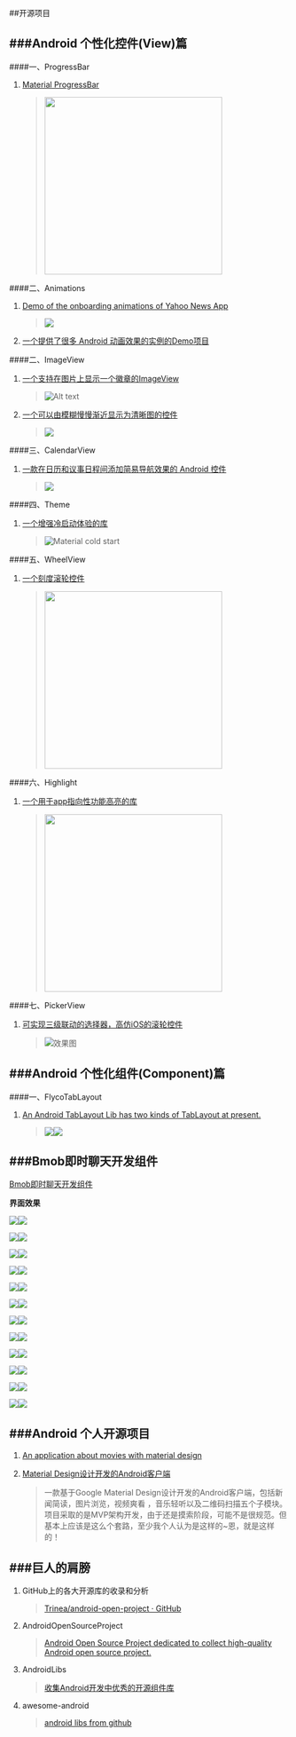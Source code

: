 ##开源项目

###Android 个性化控件(View)篇
---

####一、ProgressBar

1. [Material ProgressBar](http://www.jianshu.com/p/9d329bf2cc44)

	><img src="image/MaterialProgressBar.gif" width="320px"/>

####二、Animations 

1. [Demo of the onboarding animations of Yahoo News App](https://github.com/rahulrj/YahooNewsOnboarding)
	
	>![](https://s3-us-west-2.amazonaws.com/helptestbucket/yahoo-news-demo.gif)

2. [一个提供了很多 Android 动画效果的实例的Demo项目](https://github.com/hitherejoe/animate)

####二、ImageView

1. [一个支持在图片上显示一个徽章的ImageView](https://github.com/yesidlazaro/BadgedImageview)

	>![Alt text](https://github.com/yesidlazaro/BadgedImageview/blob/master/art/demo.png)

2. [一个可以由模糊慢慢渐近显示为清晰图的控件](https://github.com/wingjay/BlurImageView)
	
	>![](https://github.com/wingjay/BlurImageView/blob/master/ReadMe/blurImageView_nm.gif)

####三、CalendarView

1. [一款在日历和议事日程间添加简易导航效果的 Android 控件](https://github.com/Tibolte/AgendaCalendarView)

	>![](https://raw.githubusercontent.com/Tibolte/AgendaCalendarView/master/demo.gif)  

####四、Theme

1. [一个增强冷启动体验的库](https://github.com/DreaminginCodeZH/MaterialColdStart)

	>![Material cold start](preview/material_cold_start.gif)

####五、WheelView

1. [一个刻度滚轮控件](https://github.com/lantouzi/WheelView-Android)

	><img src="https://raw.githubusercontent.com/lantouzi/WheelView-Android/master/preview/demo.jpg" width="320px"/>

####六、Highlight

1. [一个用于app指向性功能高亮的库](https://github.com/hongyangAndroid/Highlight)

	><img src="image/highlight.gif" width="320px"/>

####七、PickerView

1. [可实现三级联动的选择器，高仿iOS的滚轮控件](https://github.com/alafighting/CharacterPickerView)

	>![效果图](image/Screenshot_2015-11-13-154813.gif)


###Android 个性化组件(Component)篇
---

####一、FlycoTabLayout
1. [An Android TabLayout Lib has two kinds of TabLayout at present.](https://github.com/H07000223/FlycoTabLayout)

	>![](https://github.com/H07000223/FlycoTabLayout/blob/master/preview_1.gif)![](https://github.com/H07000223/FlycoTabLayout/blob/master/preview_2.gif)



###Bmob即时聊天开发组件
---
[Bmob即时聊天开发组件](https://github.com/bmob/bmob-android-im-sdk)


**界面效果**

![](image/reg.png)![](image/reg.png)

![](image/login.png)![](image/session.png)

![](image/session1.png)![](image/chat.png)

![](image/chat1.png)![](image/photo.png)

![](image/map.png)![](image/voice1.png)

![](image/voice2.png)![](image/voice3.png)

![](image/voice4.png)![](image/contact.png)

![](image/contact1.png)![](image/block.png)

![](image/block1.png)![](image/search.png)

![](image/newfriend.png)![](image/near.png)

![](image/detail.png)![](image/detail1.png)

![](image/detail2.png)![](image/setting.png)


###Android 个人开源项目
---
1. [An application about movies with material design](https://github.com/saulmm/Material-Movies)

2. [Material Design设计开发的Android客户端](https://github.com/tb-yangshu/SimplifyReader)

	>一款基于Google Material Design设计开发的Android客户端，包括新闻简读，图片浏览，视频爽看 ，音乐轻听以及二维码扫描五个子模块。项目采取的是MVP架构开发，由于还是摸索阶段，可能不是很规范。但基本上应该是这么个套路，至少我个人认为是这样的~恩，就是这样的！

###巨人的肩膀
---
1. GitHub上的各大开源库的收录和分析

	>[Trinea/android-open-project · GitHub](https://github.com/Trinea/android-open-project)

2. AndroidOpenSourceProject

	>[Android Open Source Project dedicated to collect high-quality Android open source project.](http://www.androidopensourceproject.com/)

3. AndroidLibs

	>[收集Android开发中优秀的开源组件库](https://github.com/XXApple/AndroidLibs)

4. awesome-android

	>[android libs from github](https://github.com/snowdream/awesome-android)
